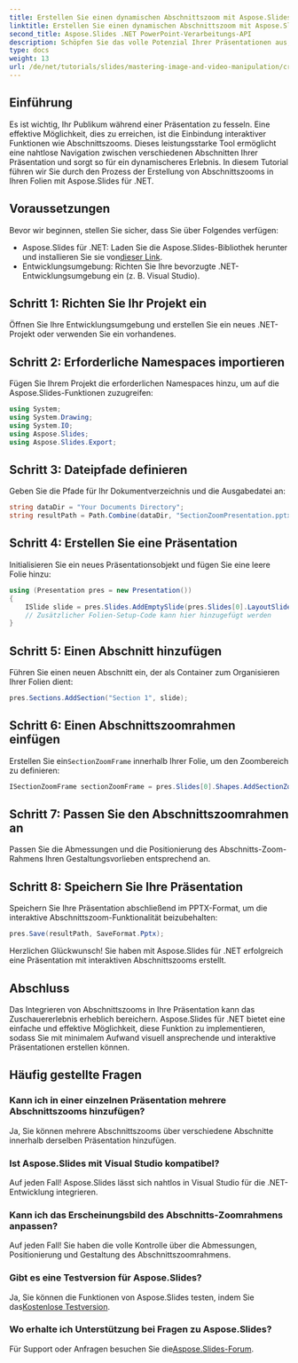 ```yaml
---
title: Erstellen Sie einen dynamischen Abschnittszoom mit Aspose.Slides für .NET
linktitle: Erstellen Sie einen dynamischen Abschnittszoom mit Aspose.Slides für .NET
second_title: Aspose.Slides .NET PowerPoint-Verarbeitungs-API
description: Schöpfen Sie das volle Potenzial Ihrer Präsentationen aus, indem Sie dynamische Abschnittszooms mit Aspose.Slides für .NET integrieren. Dieses umfassende Tutorial führt Sie Schritt für Schritt durch den Prozess der Verbesserung der Zuschauereinbindung und Navigation in Ihren Folien.
type: docs
weight: 13
url: /de/net/tutorials/slides/mastering-image-and-video-manipulation/create-dynamic-section-zoom/
---
```

## Einführung

Es ist wichtig, Ihr Publikum während einer Präsentation zu fesseln. Eine effektive Möglichkeit, dies zu erreichen, ist die Einbindung interaktiver Funktionen wie Abschnittszooms. Dieses leistungsstarke Tool ermöglicht eine nahtlose Navigation zwischen verschiedenen Abschnitten Ihrer Präsentation und sorgt so für ein dynamischeres Erlebnis. In diesem Tutorial führen wir Sie durch den Prozess der Erstellung von Abschnittszooms in Ihren Folien mit Aspose.Slides für .NET.

## Voraussetzungen
Bevor wir beginnen, stellen Sie sicher, dass Sie über Folgendes verfügen:

-  Aspose.Slides für .NET: Laden Sie die Aspose.Slides-Bibliothek herunter und installieren Sie sie von[dieser Link](https://releases.aspose.com/slides/net/).
- Entwicklungsumgebung: Richten Sie Ihre bevorzugte .NET-Entwicklungsumgebung ein (z. B. Visual Studio).

## Schritt 1: Richten Sie Ihr Projekt ein
Öffnen Sie Ihre Entwicklungsumgebung und erstellen Sie ein neues .NET-Projekt oder verwenden Sie ein vorhandenes.

## Schritt 2: Erforderliche Namespaces importieren
Fügen Sie Ihrem Projekt die erforderlichen Namespaces hinzu, um auf die Aspose.Slides-Funktionen zuzugreifen:
```csharp
using System;
using System.Drawing;
using System.IO;
using Aspose.Slides;
using Aspose.Slides.Export;
```

## Schritt 3: Dateipfade definieren
Geben Sie die Pfade für Ihr Dokumentverzeichnis und die Ausgabedatei an:
```csharp
string dataDir = "Your Documents Directory";
string resultPath = Path.Combine(dataDir, "SectionZoomPresentation.pptx");
```

## Schritt 4: Erstellen Sie eine Präsentation
Initialisieren Sie ein neues Präsentationsobjekt und fügen Sie eine leere Folie hinzu:
```csharp
using (Presentation pres = new Presentation())
{
    ISlide slide = pres.Slides.AddEmptySlide(pres.Slides[0].LayoutSlide);
    // Zusätzlicher Folien-Setup-Code kann hier hinzugefügt werden
}
```

## Schritt 5: Einen Abschnitt hinzufügen
Führen Sie einen neuen Abschnitt ein, der als Container zum Organisieren Ihrer Folien dient:
```csharp
pres.Sections.AddSection("Section 1", slide);
```

## Schritt 6: Einen Abschnittszoomrahmen einfügen
 Erstellen Sie ein`SectionZoomFrame` innerhalb Ihrer Folie, um den Zoombereich zu definieren:
```csharp
ISectionZoomFrame sectionZoomFrame = pres.Slides[0].Shapes.AddSectionZoomFrame(20, 20, 300, 200, pres.Sections[1]);
```

## Schritt 7: Passen Sie den Abschnittszoomrahmen an
Passen Sie die Abmessungen und die Positionierung des Abschnitts-Zoom-Rahmens Ihren Gestaltungsvorlieben entsprechend an.

## Schritt 8: Speichern Sie Ihre Präsentation
Speichern Sie Ihre Präsentation abschließend im PPTX-Format, um die interaktive Abschnittszoom-Funktionalität beizubehalten:
```csharp
pres.Save(resultPath, SaveFormat.Pptx);
```

Herzlichen Glückwunsch! Sie haben mit Aspose.Slides für .NET erfolgreich eine Präsentation mit interaktiven Abschnittszooms erstellt.

## Abschluss
Das Integrieren von Abschnittszooms in Ihre Präsentation kann das Zuschauererlebnis erheblich bereichern. Aspose.Slides für .NET bietet eine einfache und effektive Möglichkeit, diese Funktion zu implementieren, sodass Sie mit minimalem Aufwand visuell ansprechende und interaktive Präsentationen erstellen können.

## Häufig gestellte Fragen

### Kann ich in einer einzelnen Präsentation mehrere Abschnittszooms hinzufügen?
Ja, Sie können mehrere Abschnittszooms über verschiedene Abschnitte innerhalb derselben Präsentation hinzufügen.

### Ist Aspose.Slides mit Visual Studio kompatibel?
Auf jeden Fall! Aspose.Slides lässt sich nahtlos in Visual Studio für die .NET-Entwicklung integrieren.

### Kann ich das Erscheinungsbild des Abschnitts-Zoomrahmens anpassen?
Auf jeden Fall! Sie haben die volle Kontrolle über die Abmessungen, Positionierung und Gestaltung des Abschnittszoomrahmens.

### Gibt es eine Testversion für Aspose.Slides?
 Ja, Sie können die Funktionen von Aspose.Slides testen, indem Sie das[Kostenlose Testversion](https://releases.aspose.com/).

### Wo erhalte ich Unterstützung bei Fragen zu Aspose.Slides?
 Für Support oder Anfragen besuchen Sie die[Aspose.Slides-Forum](https://forum.aspose.com/c/slides/11).